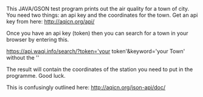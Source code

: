 This JAVA/GSON test program prints out the air quality for a town of city. You need two things: an api key and the coordinates for the town.
Get an api key from here: http://aqicn.org/api/

Once you have an api key (token) then you can search for a town in your browser by entering this.

https://api.waqi.info/search/?token='your token'&keyword='your Town'  without the ''

The result will contain the coordinates of the station you need to put in the programme. Good luck.

This is confusingly outlined here:
http://aqicn.org/json-api/doc/

